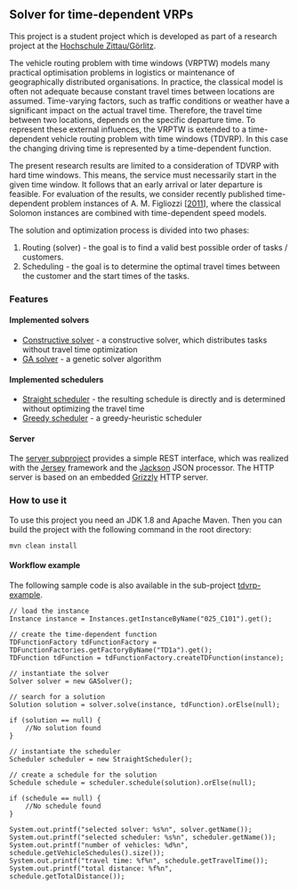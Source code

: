 ## Solver for time-dependent VRPs ##

This project is a student project which is developed as part of a research project at the [Hochschule Zittau/Görlitz](http://www.hszg.de/).

The vehicle routing problem with time windows (VRPTW) models many practical optimisation problems in logistics or maintenance of geographically distributed organisations. In practice, the classical model is often not adequate because constant travel times between locations are assumed. Time-varying factors, such as traffic conditions or weather have a significant impact on the actual travel time. Therefore, the travel time between two locations, depends on the specific departure time. To represent these external influences, the VRPTW is extended to a time-dependent vehicle routing problem with time windows (TDVRP). In this case the changing driving time is represented by a time-dependent function. 

The present research results are limited to a consideration of TDVRP with hard time windows. This means, the service must necessarily start in the given time window. It follows that an early arrival or later departure is feasible. For evaluation of the results, we consider recently published time-dependent problem instances of A. M. Figliozzi [[2011](http://www.sciencedirect.com/science/article/pii/S1366554511001426)], where the classical Solomon instances are combined with time-dependent speed models.

The solution and optimization process is divided into two phases:

1. Routing (solver) - the goal is to find a valid best possible order of tasks / customers.
2. Scheduling - the goal is to determine the optimal travel times between the customer and the start times of the tasks.


### Features ###


#### Implemented solvers ####

- [Constructive solver](tdvrp-solver.dummy/) - a constructive solver, which distributes tasks without travel time optimization
- [GA solver](tdvrp-solver.ga/) - a genetic solver algorithm

#### Implemented schedulers ####


- [Straight scheduler](tdvrp-scheduler.straight/) - the resulting schedule is directly and is determined without optimizing the travel time
- [Greedy scheduler](tdvrp-scheduler.greedy/) - a greedy-heuristic scheduler

#### Server ####

The [server subproject](/tdvrp-server) provides a simple REST interface, which was realized with the [Jersey](https://jersey.java.net/) framework and the [Jackson](http://jackson.codehaus.org/) JSON processor. The HTTP server is based on an embedded [Grizzly](https://grizzly.java.net/) HTTP server.

### How to use it ###

To use this project you need an JDK 1.8 and Apache Maven. Then you can build the project with the following command in the root directory:

	mvn clean install

#### Workflow example ####

The following sample code is also available in the sub-project [tdvrp-example](tdvrp-example/).

	// load the instance
    Instance instance = Instances.getInstanceByName("025_C101").get();

    // create the time-dependent function
    TDFunctionFactory tdFunctionFactory = TDFunctionFactories.getFactoryByName("TD1a").get();
    TDFunction tdFunction = tdFunctionFactory.createTDFunction(instance);

    // instantiate the solver
    Solver solver = new GASolver();

    // search for a solution
    Solution solution = solver.solve(instance, tdFunction).orElse(null);

    if (solution == null) {
    	//No solution found
    }

    // instantiate the scheduler
    Scheduler scheduler = new StraightScheduler();

    // create a schedule for the solution 
    Schedule schedule = scheduler.schedule(solution).orElse(null);

    if (schedule == null) {
    	//No schedule found
    }

    System.out.printf("selected solver: %s%n", solver.getName());
    System.out.printf("selected scheduler: %s%n", scheduler.getName());
    System.out.printf("number of vehicles: %d%n", schedule.getVehicleSchedules().size());
    System.out.printf("travel time: %f%n", schedule.getTravelTime());
    System.out.printf("total distance: %f%n", schedule.getTotalDistance());
